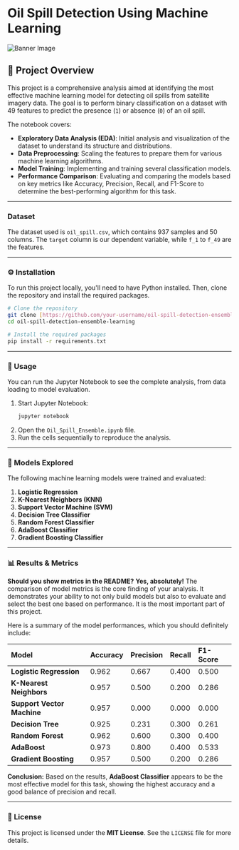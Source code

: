 # Oil Spill Detection Using Machine Learning

![Banner Image](https<i>:</i>//i.imgur.com/your-banner-image.png) 
## 📖 Project Overview

This project is a comprehensive analysis aimed at identifying the most effective machine learning model for detecting oil spills from satellite imagery data. The goal is to perform binary classification on a dataset with 49 features to predict the presence (`1`) or absence (`0`) of an oil spill.

The notebook covers:
- **Exploratory Data Analysis (EDA)**: Initial analysis and visualization of the dataset to understand its structure and distributions.
- **Data Preprocessing**: Scaling the features to prepare them for various machine learning algorithms.
- **Model Training**: Implementing and training several classification models.
- **Performance Comparison**: Evaluating and comparing the models based on key metrics like Accuracy, Precision, Recall, and F1-Score to determine the best-performing algorithm for this task.

---

### Dataset

The dataset used is `oil_spill.csv`, which contains 937 samples and 50 columns. The `target` column is our dependent variable, while `f_1` to `f_49` are the features.

---

### ⚙️ Installation

To run this project locally, you'll need to have Python installed. Then, clone the repository and install the required packages.

```bash
# Clone the repository
git clone [https://github.com/your-username/oil-spill-detection-ensemble-learning.git](https://github.com/your-username/oil-spill-detection-ensemble-learning.git)
cd oil-spill-detection-ensemble-learning

# Install the required packages
pip install -r requirements.txt
```

---

### 🚀 Usage

You can run the Jupyter Notebook to see the complete analysis, from data loading to model evaluation.

1.  Start Jupyter Notebook:
    ```bash
    jupyter notebook
    ```
2.  Open the `Oil_Spill_Ensemble.ipynb` file.
3.  Run the cells sequentially to reproduce the analysis.

---

### 🤖 Models Explored

The following machine learning models were trained and evaluated:

1.  **Logistic Regression**
2.  **K-Nearest Neighbors (KNN)**
3.  **Support Vector Machine (SVM)**
4.  **Decision Tree Classifier**
5.  **Random Forest Classifier**
6.  **AdaBoost Classifier**
7.  **Gradient Boosting Classifier**

---

### 📊 Results & Metrics

**Should you show metrics in the README?**
**Yes, absolutely!** The comparison of model metrics is the core finding of your analysis. It demonstrates your ability to not only build models but also to evaluate and select the best one based on performance. It is the most important part of this project.

Here is a summary of the model performances, which you should definitely include:

| Model | Accuracy | Precision | Recall | F1-Score |
| :--- | :--- | :--- | :--- | :--- |
| **Logistic Regression** | 0.962 | 0.667 | 0.400 | 0.500 |
| **K-Nearest Neighbors** | 0.957 | 0.500 | 0.200 | 0.286 |
| **Support Vector Machine**| 0.957 | 0.000 | 0.000 | 0.000 |
| **Decision Tree** | 0.925 | 0.231 | 0.300 | 0.261 |
| **Random Forest** | 0.962 | 0.600 | 0.300 | 0.400 |
| **AdaBoost** | 0.973 | 0.800 | 0.400 | 0.533 |
| **Gradient Boosting** | 0.957 | 0.500 | 0.200 | 0.286 |

**Conclusion:** Based on the results, **AdaBoost Classifier** appears to be the most effective model for this task, showing the highest accuracy and a good balance of precision and recall.

---

### 📜 License

This project is licensed under the **MIT License**. See the `LICENSE` file for more details.
